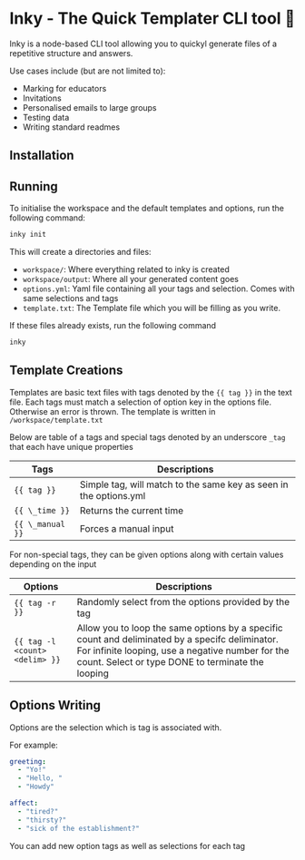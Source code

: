 # Inky - The Quick Templater CLI tool 🦑

Inky is a node-based CLI tool allowing you to quickyl generate files of a repetitive structure and answers.

Use cases include (but are not limited to):

- Marking for educators
- Invitations
- Personalised emails to large groups
- Testing data
- Writing standard readmes

## Installation

<!-- TODO -->

## Running

To initialise the workspace and the default templates and options, run the following command:

```bash
inky init
```

This will create a directories and files:

- `workspace/`: Where everything related to inky is created
- `workspace/output`: Where all your generated content goes
- `options.yml`: Yaml file containing all your tags and selection. Comes with same selections and tags
- `template.txt`: The Template file which you will be filling as you write.

If these files already exists, run the following command

```bash
inky
```

## Template Creations

Templates are basic text files with tags denoted by the `{{ tag }}` in the text file. Each tags must match a selection of option key in the options file. Otherwise an error is thrown. The template is written in `/workspace/template.txt`

Below are table of a tags and special tags denoted by an underscore `_tag` that each have unique properties

| Tags           | Descriptions                                                      |
| -------------- | ----------------------------------------------------------------- |
| `{{ tag }}`     | Simple tag, will match to the same key as seen in the options.yml |
| `{{ \_time }}`  | Returns the current time                                          |
| `{{ \_manual }}` | Forces a manual input                                             |

For non-special tags, they can be given options along with certain values depending on the input

| Options                      | Descriptions                                                                                                                                                                                     |
| ---------------------------- | ------------------------------------------------------------------------------------------------------------------------------------------------------------------------------------------------ |
| `{{ tag -r }}`               | Randomly select from the options provided by the tag                                                                                                                                             |
| `{{ tag -l <count> <delim> }}` | Allow you to loop the same options by a specific count and deliminated by a specifc deliminator. For infinite looping, use a negative number for the count. Select or type DONE to terminate the looping |

## Options Writing

Options are the selection which is tag is associated with.

For example:

```yaml
greeting:
  - "Yo!"
  - "Hello, "
  - "Howdy"

affect:
  - "tired?"
  - "thirsty?"
  - "sick of the establishment?"
```

You can add new option tags as well as selections for each tag
